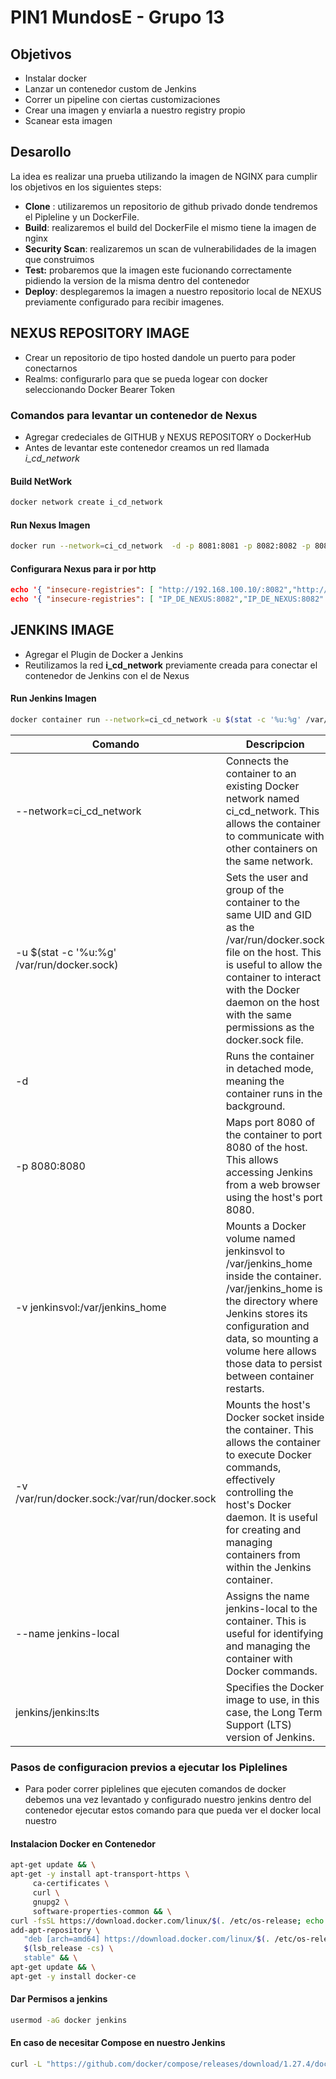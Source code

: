 PIN1 MundosE - Grupo 13
===

## Objetivos
* Instalar docker
* Lanzar un contenedor custom de Jenkins
* Correr un pipeline con ciertas customizaciones
* Crear una imagen y enviarla a nuestro registry propio
* Scanear esta imagen

## Desarollo
La idea es realizar una prueba utilizando la imagen de NGINX para cumplir los objetivos en los siguientes steps:
* __Clone__ : utilizaremos un repositorio de github privado donde tendremos el Pipleline y un DockerFile.
* __Build__: realizaremos el build del DockerFile el mismo tiene la imagen de nginx
* __Security Scan__: realizaremos un scan de vulnerabilidades de la imagen que construimos
* __Test:__ probaremos que la imagen este fucionando correctamente pidiendo la version de la misma dentro del contenedor
* __Deploy__: desplegaremos la imagen a nuestro repositorio local de NEXUS previamente configurado para recibir imagenes.

## NEXUS REPOSITORY IMAGE
* Crear un repositorio de tipo hosted dandole un puerto para poder conectarnos
* Realms: configurarlo para que se pueda logear con docker seleccionando Docker Bearer Token

### Comandos para levantar un contenedor de Nexus
* Agregar credeciales de GITHUB y NEXUS REPOSITORY o DockerHub
* Antes de levantar este contenedor creamos un red llamada _i_cd_network_
#### Build NetWork
```sh
docker network create i_cd_network
```
#### __Run Nexus Imagen__

```sh
docker run --network=ci_cd_network  -d -p 8081:8081 -p 8082:8082 -p 8083:8083 --name nexus-repository -v nexus-data:/nexus-data sonatype/nexus3
```
#### Configurara Nexus para ir por http
```json
echo '{ "insecure-registries": [ "http://192.168.100.10/:8082","http://192.168.100.10/:8083" ] }' > /etc/docker/deamon.json | systemctl reaload docker
echo '{ "insecure-registries": [ "IP_DE_NEXUS:8082","IP_DE_NEXUS:8082" ] }' > /etc/docker/deamon.json # systemctl reload docker
```
## JENKINS IMAGE
* Agregar el Plugin de Docker a Jenkins
* Reutilizamos la red __i_cd_network__ previamente creada para conectar el contenedor de Jenkins con el de Nexus

#### __Run Jenkins Imagen__

```sh
docker container run --network=ci_cd_network -u $(stat -c '%u:%g' /var/run/docker.sock) -d -p 8080:8080 -v jenkinsvol:/var/jenkins_home -v /var/run/docker.sock:/var/run/docker.sock --name jenkins-local jenkins/jenkins:lts
```

| Comando                                 | Descripcion                                                                                                                                                                                                                   |
|----------------------------------------|-------------------------------------------------------------------------------------------------------------------------------------------------------------------------------------------------------------------------------|
| --network=ci_cd_network                | Connects the container to an existing Docker network named ci_cd_network. This allows the container to communicate with other containers on the same network.                                                                 |
| -u $(stat -c '%u:%g' /var/run/docker.sock) | Sets the user and group of the container to the same UID and GID as the /var/run/docker.sock file on the host. This is useful to allow the container to interact with the Docker daemon on the host with the same permissions as the docker.sock file. |
| -d                                     | Runs the container in detached mode, meaning the container runs in the background.                                                                                                                                           |
| -p 8080:8080                           | Maps port 8080 of the container to port 8080 of the host. This allows accessing Jenkins from a web browser using the host's port 8080.                                                                                      |
| -v jenkinsvol:/var/jenkins_home        | Mounts a Docker volume named jenkinsvol to /var/jenkins_home inside the container. /var/jenkins_home is the directory where Jenkins stores its configuration and data, so mounting a volume here allows those data to persist between container restarts. |
| -v /var/run/docker.sock:/var/run/docker.sock | Mounts the host's Docker socket inside the container. This allows the container to execute Docker commands, effectively controlling the host's Docker daemon. It is useful for creating and managing containers from within the Jenkins container. |
| --name jenkins-local                    | Assigns the name jenkins-local to the container. This is useful for identifying and managing the container with Docker commands.                                                                                              |
| jenkins/jenkins:lts                    | Specifies the Docker image to use, in this case, the Long Term Support (LTS) version of Jenkins.                                                                                                                            |

### Pasos de configuracion previos a ejecutar los Piplelines
- Para poder correr piplelines que ejecuten comandos de docker debemos una vez levantado y configurado nuestro jenkins dentro del contenedor ejecutar estos comando para que pueda ver el docker local nuestro

#### Instalacion Docker en Contenedor
```sh
apt-get update && \
apt-get -y install apt-transport-https \
     ca-certificates \
     curl \
     gnupg2 \
     software-properties-common && \
curl -fsSL https://download.docker.com/linux/$(. /etc/os-release; echo "$ID")/gpg > /tmp/dkey; apt-key add /tmp/dkey && \
add-apt-repository \
   "deb [arch=amd64] https://download.docker.com/linux/$(. /etc/os-release; echo "$ID") \
   $(lsb_release -cs) \
   stable" && \
apt-get update && \
apt-get -y install docker-ce


```
#### Dar Permisos a jenkins
```sh
usermod -aG docker jenkins
```
#### En caso de necesitar Compose en nuestro Jenkins
```sh
curl -L "https://github.com/docker/compose/releases/download/1.27.4/docker-compose-$(uname -s)-$(uname -m)" -o /usr/local/bin/docker-compose && chmod +x /usr/local/bin/docker-compose
```